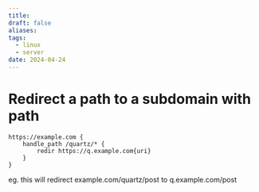 ```yaml
---
title: 
draft: false
aliases: 
tags:
  - linux
  - server
date: 2024-04-24
---
```

# Redirect a path to a subdomain with path

```caddyfile
https://example.com {
	handle_path /quartz/* {
        redir https://q.example.com{uri}
    }
}
```
eg. this will redirect example.com/quartz/post to q.example.com/post
